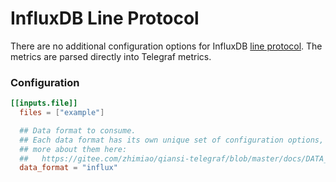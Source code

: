 # InfluxDB Line Protocol

There are no additional configuration options for InfluxDB [line protocol][]. The
metrics are parsed directly into Telegraf metrics.

[line protocol]: https://docs.influxdata.com/influxdb/latest/write_protocols/line/

### Configuration

```toml
[[inputs.file]]
  files = ["example"]

  ## Data format to consume.
  ## Each data format has its own unique set of configuration options, read
  ## more about them here:
  ##   https://gitee.com/zhimiao/qiansi-telegraf/blob/master/docs/DATA_FORMATS_INPUT.md
  data_format = "influx"
```

